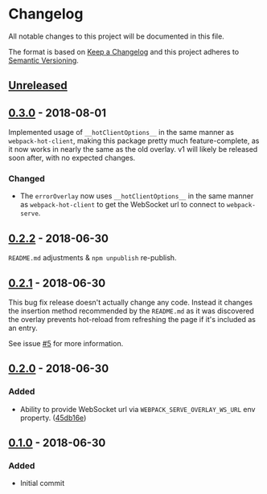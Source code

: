 # Changelog
All notable changes to this project will be documented in this file.

The format is based on [Keep a Changelog](http://keepachangelog.com/en/1.0.0/)
and this project adheres to [Semantic Versioning](http://semver.org/spec/v2.0.0.html).

## [Unreleased]

## [0.3.0] - 2018-08-01

Implemented usage of `__hotClientOptions__` in the same manner as `webpack-hot-client`,
making this package pretty much feature-complete, as it now works in nearly the same as
the old overlay. v1 will likely be released soon after, with no expected changes.

### Changed
 - The `errorOverlay` now uses `__hotClientOptions__` in the same manner as `webpack-hot-client` to get
 the WebSocket url to connect to `webpack-serve`.

## [0.2.2] - 2018-06-30

`README.md` adjustments & `npm unpublish` re-publish.

## [0.2.1] - 2018-06-30

This bug fix release doesn't actually change any code.
Instead it changes the insertion method recommended by the `README.md`
as it was discovered the overlay prevents hot-reload from refreshing the page
if it's included as an entry.

See issue [#5] for more information.  

## [0.2.0] - 2018-06-30

### Added
 - Ability to provide WebSocket url via `WEBPACK_SERVE_OVERLAY_WS_URL` env property. ([45db16e])

## [0.1.0] - 2018-06-30

### Added
 - Initial commit

[Unreleased]: https://github.com/g-rath/webpack-serve-overlay/compare/v0.3.0...HEAD

[0.3.0]: https://github.com/g-rath/webpack-serve-overlay/compare/v0.2.2...v0.3.0
[0.2.2]: https://github.com/g-rath/webpack-serve-overlay/compare/v0.2.1...v0.2.2
[0.2.1]: https://github.com/g-rath/webpack-serve-overlay/compare/v0.2.0...v0.2.1
[0.2.0]: https://github.com/g-rath/webpack-serve-overlay/compare/v0.1.0...v0.2.0
[0.1.0]: https://github.com/g-rath/webpack-serve-overlay/compare/v0.0.0...v0.1.0

[45db16e]: https://github.com/g-rath/webpack-serve-overlay/commit/45db16e

[#5]: https://github.com/g-rath/webpack-serve-overlay/issues/5
